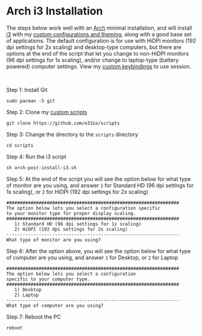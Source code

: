 # Arch i3 Installation

The steps below work well with an [Arch](https://wiki.archlinux.org/title/Archinstall) minimal installation, and will install [i3](https://i3wm.org) with my [custom configurations and theming](https://github.com/e33io/dotfiles), along with a good base set of applications. The default configuration is for use with HiDPI monitors (192 dpi settings for 2x scaling) and desktop-type computers, but there are options at the end of the script that let you change to non-HiDPI monitors (96 dpi settings for 1x scaling), and/or change to laptop-type (battery powered) computer settings. View my [custom keybindings](https://github.com/e33io/reference-wiki/tree/main/keybindings/i3-keybindings.md) to use session.

&nbsp;

Step 1: Install Git
```
sudo pacman -S git
```

Step 2: Clone my [custom scripts](https://github.com/e33io/scripts)
```
git clone https://github.com/e33io/scripts
```

Step 3: Change the directory to the `scripts` directory
```
cd scripts
```

Step 4: Run the i3 script
```
sh arch-post-install-i3.sh
```

Step 5: At the end of the script you will see the option below for what type of monitor are you using, and answer `1` for Standard HD (96 dpi settings for 1x scaling), or `2` for HiDPI (192 dpi settings for 2x scaling)
```
################################################################
The option below lets you select a configuration specific
to your monitor type for proper display scaling.
################################################################
   1) Standard HD (96 dpi settings for 1x scaling)
   2) HiDPI (192 dpi settings for 2x scaling)
----------------------------------------------------------------
What type of monitor are you using?
```

Step 6: After the option above, you will see the option below for what type of computer are you using, and answer `1` for Desktop, or `2` for Laptop
```
################################################################
The option below lets you select a configuration
specific to your computer type.
################################################################
   1) Desktop
   2) Laptop
----------------------------------------------------------------
What type of computer are you using?
```

Step 7: Reboot the PC
```
reboot
```

&nbsp;
